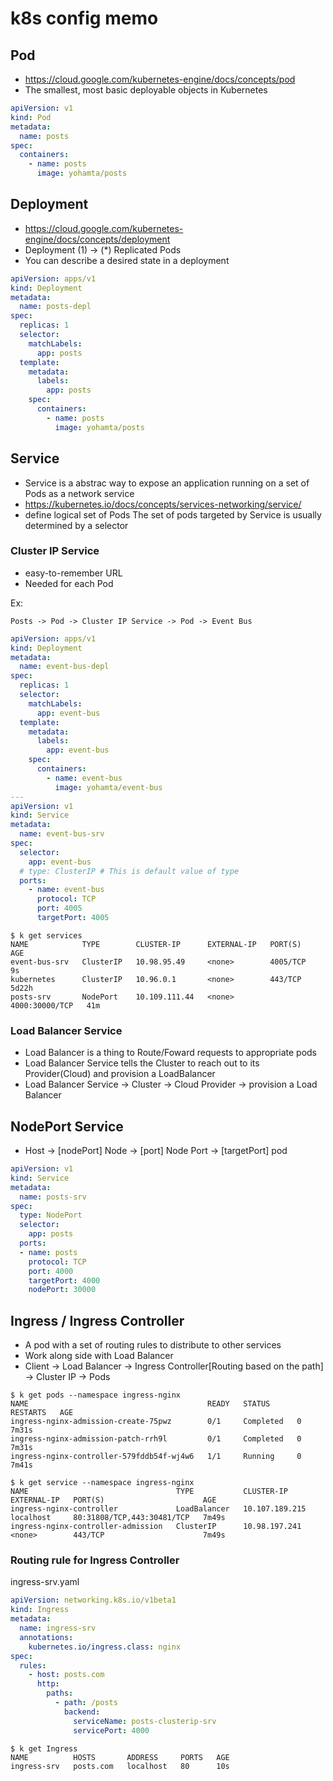 # k8s config memo

## Pod
- https://cloud.google.com/kubernetes-engine/docs/concepts/pod
- The smallest, most basic deployable objects in Kubernetes

```yaml
apiVersion: v1
kind: Pod
metadata:
  name: posts
spec:
  containers:
    - name: posts
      image: yohamta/posts

```

## Deployment
- https://cloud.google.com/kubernetes-engine/docs/concepts/deployment
- Deployment (1) -> (*) Replicated Pods
- You can describe a desired state in a deployment

```yaml
apiVersion: apps/v1
kind: Deployment
metadata:
  name: posts-depl
spec:
  replicas: 1
  selector:
    matchLabels:
      app: posts
  template:
    metadata:
      labels:
        app: posts
    spec:
      containers:
        - name: posts
          image: yohamta/posts
```

## Service
- Service is a abstrac way to expose an application running on a set of Pods as a network service
- https://kubernetes.io/docs/concepts/services-networking/service/
- define logical set of Pods
  The set of pods targeted by Service is usually determined by a selector

### Cluster IP Service
- easy-to-remember URL
- Needed for each Pod

Ex:
```
Posts -> Pod -> Cluster IP Service -> Pod -> Event Bus
```

```yaml
apiVersion: apps/v1
kind: Deployment
metadata:
  name: event-bus-depl
spec:
  replicas: 1
  selector:
    matchLabels:
      app: event-bus
  template:
    metadata:
      labels:
        app: event-bus
    spec:
      containers:
        - name: event-bus
          image: yohamta/event-bus
---
apiVersion: v1
kind: Service
metadata:
  name: event-bus-srv
spec:
  selector:
    app: event-bus
  # type: ClusterIP # This is default value of type
  ports:
    - name: event-bus
      protocol: TCP
      port: 4005
      targetPort: 4005

```

```
$ k get services
NAME            TYPE        CLUSTER-IP      EXTERNAL-IP   PORT(S)          AGE
event-bus-srv   ClusterIP   10.98.95.49     <none>        4005/TCP         9s
kubernetes      ClusterIP   10.96.0.1       <none>        443/TCP          5d22h
posts-srv       NodePort    10.109.111.44   <none>        4000:30000/TCP   41m
```

### Load Balancer Service
- Load Balancer is a thing to Route/Foward requests to appropriate pods
- Load Balancer Service tells the Cluster to reach out to its Provider(Cloud) and provision a LoadBalancer
- Load Balancer Service -> Cluster -> Cloud Provider -> provision a Load Balancer

## NodePort Service
- Host -> [nodePort] Node -> [port] Node Port  -> [targetPort] pod

```yaml
apiVersion: v1
kind: Service
metadata:
  name: posts-srv
spec:
  type: NodePort
  selector:
    app: posts
  ports:
  - name: posts
    protocol: TCP
    port: 4000
    targetPort: 4000
    nodePort: 30000
```

## Ingress / Ingress Controller
- A pod with a set of routing rules to distribute to other services
- Work along side with Load Balancer
- Client -> Load Balancer -> Ingress Controller[Routing based on the path] -> Cluster IP -> Pods

```
$ k get pods --namespace ingress-nginx
NAME                                        READY   STATUS      RESTARTS   AGE
ingress-nginx-admission-create-75pwz        0/1     Completed   0          7m31s
ingress-nginx-admission-patch-rrh9l         0/1     Completed   0          7m31s
ingress-nginx-controller-579fddb54f-wj4w6   1/1     Running     0          7m41s

$ k get service --namespace ingress-nginx
NAME                                 TYPE           CLUSTER-IP       EXTERNAL-IP   PORT(S)                      AGE
ingress-nginx-controller             LoadBalancer   10.107.189.215   localhost     80:31808/TCP,443:30481/TCP   7m49s
ingress-nginx-controller-admission   ClusterIP      10.98.197.241    <none>        443/TCP                      7m49s
```

### Routing rule for Ingress Controller

ingress-srv.yaml
```yaml
apiVersion: networking.k8s.io/v1beta1
kind: Ingress
metadata:
  name: ingress-srv
  annotations:
    kubernetes.io/ingress.class: nginx
spec:
  rules:
    - host: posts.com
      http:
        paths:
          - path: /posts
            backend:
              serviceName: posts-clusterip-srv
              servicePort: 4000
```

```
$ k get Ingress
NAME          HOSTS       ADDRESS     PORTS   AGE
ingress-srv   posts.com   localhost   80      10s
```